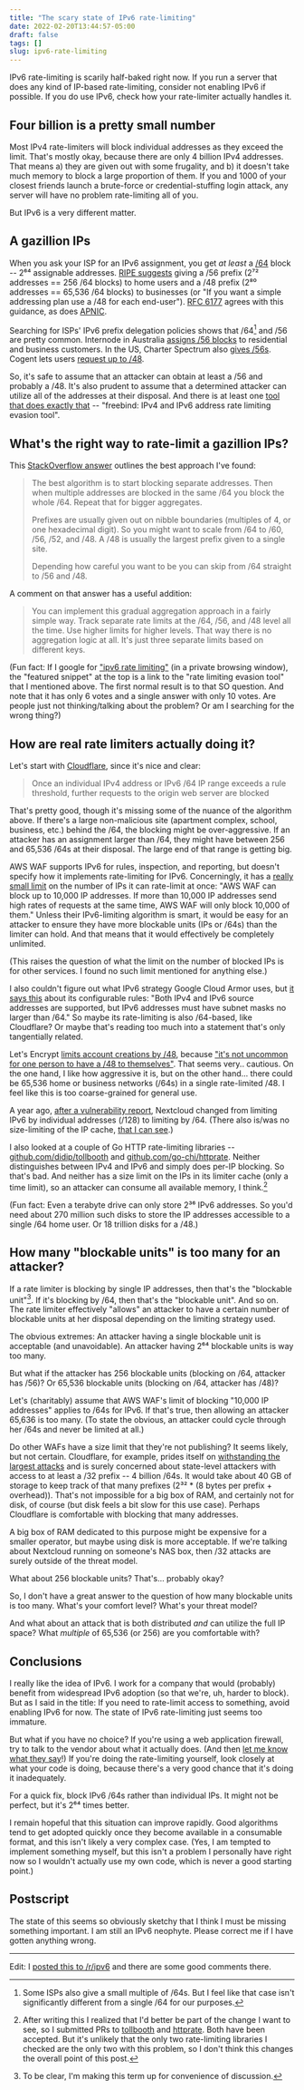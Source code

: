 ```yaml
---
title: "The scary state of IPv6 rate-limiting"
date: 2022-02-20T13:44:57-05:00
draft: false
tags: []
slug: ipv6-rate-limiting
---
```


IPv6 rate-limiting is scarily half-baked right now. If you run a server that does any kind of IP-based rate-limiting, consider not enabling IPv6 if possible. If you do use IPv6, check how your rate-limiter actually handles it.

<!--more-->

## Four billion is a pretty small number

Most IPv4 rate-limiters will block individual addresses as they exceed the limit. That's mostly okay, because there are only 4 billion IPv4 addresses. That means a) they are given out with some frugality, and b) it doesn't take much memory to block a large proportion of them. If you and 1000 of your closest friends launch a brute-force or credential-stuffing login attack, any server will have no problem rate-limiting all of you. 

But IPv6 is a very different matter. 

## A gazillion IPs

When you ask your ISP for an IPv6 assignment, you get _at least_ a [/64](https://en.wikipedia.org/wiki/Classless_Inter-Domain_Routing#IPv6_CIDR_blocks) block -- 2⁶⁴ assignable addresses. [RIPE suggests](https://www.ripe.net/publications/docs/ripe-690) giving a /56 prefix (2⁷² addresses == 256 /64 blocks) to home users and a /48 prefix (2⁸⁰ addresses == 65,536 /64 blocks) to businesses (or "If you want a simple addressing plan use a /48 for each end-user"). [RFC 6177](https://datatracker.ietf.org/doc/html/rfc6177) agrees with this guidance, as does [APNIC](https://blog.apnic.net/2017/07/10/isps-simplifying-customer-ipv6-addressing-part-2/).


Searching for ISPs' IPv6 prefix delegation policies shows that /64[^1] and /56 are pretty common. Internode in Australia [assigns /56 blocks](https://www.internode.on.net/about/our_network/ipv6/) to residential and business customers. In the US, Charter Spectrum also [gives /56s](https://www.reddit.com/r/ipv6/comments/i1b7nk/charter_spectrum_and_ipv6_with_prefix_delegation/). Cogent lets users [request up to /48](https://www.cogentco.com/files/docs/customer_service/faq/ipq_na.txt).

So, it's safe to assume that an attacker can obtain at least a /56 and probably a /48. It's also prudent to assume that a determined attacker can utilize all of the addresses at their disposal. And there is at least one [tool that does exactly that](https://github.com/blechschmidt/freebind) -- "freebind: IPv4 and IPv6 address rate limiting evasion tool".

[^1]: Some ISPs also give a small multiple of /64s. But I feel like that case isn't significantly different from a single /64 for our purposes.

## What's the right way to rate-limit a gazillion IPs?

This [StackOverflow answer](https://serverfault.com/a/863511/476142) outlines the best approach I've found:

> The best algorithm is to start blocking separate addresses. Then when multiple addresses are blocked in the same /64 you block the whole /64. Repeat that for bigger aggregates.
> 
> Prefixes are usually given out on nibble boundaries (multiples of 4, or one hexadecimal digit). So you might want to scale from /64 to /60, /56, /52, and /48. A /48 is usually the largest prefix given to a single site.
> 
> Depending how careful you want to be you can skip from /64 straight to /56 and /48.

A comment on that answer has a useful addition:

> You can implement this gradual aggregation approach in a fairly simple way. Track separate rate limits at the /64, /56, and /48 level all the time. Use higher limits for higher levels. That way there is no aggregation logic at all. It's just three separate limits based on different keys. 

(Fun fact: If I google for ["ipv6 rate limiting"](https://www.google.com/search?q=ipv6+rate+limiting) (in a private browsing window), the "featured snippet" at the top is a link to the "rate limiting evasion tool" that I mentioned above. The first normal result is to that SO question. And note that it has only 6 votes and a single answer with only 10 votes. Are people just not thinking/talking about the problem? Or am I searching for the wrong thing?)

## How are real rate limiters actually doing it?

Let's start with [Cloudflare](https://support.cloudflare.com/hc/en-us/articles/115001635128-Configuring-Cloudflare-Rate-Limiting), since it's nice and clear:

> Once an individual IPv4 address or IPv6 /64 IP range exceeds a rule threshold, further requests to the origin web server are blocked 

That's pretty good, though it's missing some of the nuance of the algorithm above. If there's a large non-malicious site (apartment complex, school, business, etc.) behind the /64, the blocking might be over-aggressive. If an attacker has an assignment larger than /64, they might have between 256 and 65,536 /64s at their disposal. The large end of that range is getting big.

AWS WAF supports IPv6 for rules, inspection, and reporting, but doesn't specify how it implements rate-limiting for IPv6. Concerningly, it has a [really small limit](https://docs.aws.amazon.com/waf/latest/developerguide/waf-rule-statement-type-rate-based.html) on the number of IPs it can rate-limit at once: "AWS WAF can block up to 10,000 IP addresses. If more than 10,000 IP addresses send high rates of requests at the same time, AWS WAF will only block 10,000 of them." Unless their IPv6-limiting algorithm is smart, it would be easy for an attacker to ensure they have more blockable units (IPs or /64s) than the limiter can hold. And that means that it would effectively be completely unlimited.

(This raises the question of what the limit on the number of blocked IPs is for other services. I found no such limit mentioned for anything else.)

I also couldn't figure out what IPv6 strategy Google Cloud Armor uses, but [it says this](https://cloud.google.com/armor/docs/security-policy-overview) about its configurable rules: "Both IPv4 and IPv6 source addresses are supported, but IPv6 addresses must have subnet masks no larger than /64." So maybe its rate-limiting is also /64-based, like Cloudflare? Or maybe that's reading too much into a statement that's only tangentially related.

Let's Encrypt [limits account creations by /48](https://letsencrypt.org/docs/rate-limits/), because ["it's not uncommon for one person to have a /48 to themselves"](https://github.com/letsencrypt/boulder/blob/b5b5033136427c988e20ca11f1f7471563f90616/sa/sa.go#L224-L227). That seems very.. cautious. On the one hand, I like how aggressive it is, but on the other hand... there could be 65,536 home or business networks (/64s) in a single rate-limited /48. I feel like this is too coarse-grained for general use.

A year ago, [after a vulnerability report](https://hackerone.com/reports/1154003), Nextcloud changed from limiting IPv6 by individual addresses (/128) to limiting by /64. (There also is/was no size-limiting of the IP cache, [that I can see](https://github.com/nextcloud/server/tree/master/lib/private/Security/RateLimiting/Backend).)

I also looked at a couple of Go HTTP rate-limiting libraries -- [github.com/didip/tollbooth](https://github.com/didip/tollbooth) and [github.com/go-chi/httprate](https://github.com/go-chi/httprate). Neither distinguishes between IPv4 and IPv6 and simply does per-IP blocking. So that's bad. And neither has a size limit on the IPs in its limiter cache (only a time limit), so an attacker can consume all available memory, I think.[^2]

[^2]: After writing this I realized that I'd better be part of the change I want to see, so I submitted PRs to [tollbooth](https://github.com/didip/tollbooth/pull/98) and [httprate](https://github.com/go-chi/httprate/pull/10). Both have been accepted. But it's unlikely that the only two rate-limiting libraries I checked are the only two with this problem, so I don't think this changes the overall point of this post.

(Fun fact: Even a terabyte drive can only store 2³⁶ IPv6 addresses. So you'd need about 270 million such disks to store the IP addresses accessible to a single /64 home user. Or 18 trillion disks for a /48.)

## How many "blockable units" is too many for an attacker?

If a rate limiter is blocking by single IP addresses, then that's the "blockable unit"[^3]. If it's blocking by /64, then that's the "blockable unit". And so on. The rate limiter effectively "allows" an attacker to have a certain number of blockable units at her disposal depending on the limiting strategy used.

[^3]: To be clear, I'm making this term up for convenience of discussion.

The obvious extremes: An attacker having a single blockable unit is acceptable (and unavoidable). An attacker having 2⁶⁴ blockable units is way too many.

But what if the attacker has 256 blockable units (blocking on /64, attacker has /56)? Or 65,536 blockable units (blocking on /64, attacker has /48)?

Let's (charitably) assume that AWS WAF's limit of blocking "10,000 IP addresses" applies to /64s for IPv6. If that's true, then allowing an attacker 65,636 is too many. (To state the obvious, an attacker could cycle through her /64s and never be limited at all.)

Do other WAFs have a size limit that they're not publishing? It seems likely, but not certain. Cloudflare, for example, prides itself on [withstanding the largest attacks](https://blog.cloudflare.com/cloudflare-blocks-an-almost-2-tbps-multi-vector-ddos-attack/) and is surely concerned about state-level attackers with access to at least a /32 prefix -- 4 billion /64s. It would take about 40 GB of storage to keep track of that many prefixes (2³² * (8 bytes per prefix + overhead)). That's not impossible for a big box of RAM, and certainly not for disk, of course (but disk feels a bit slow for this use case). Perhaps Cloudflare is comfortable with blocking that many addresses.

A big box of RAM dedicated to this purpose might be expensive for a smaller operator, but maybe using disk is more acceptable. If we're talking about Nextcloud running on someone's NAS box, then /32 attacks are surely outside of the threat model.

What about 256 blockable units? That's... probably okay?

So, I don't have a great answer to the question of how many blockable units is too many. What's your comfort level? What's your threat model?

And what about an attack that is both distributed _and_ can utilize the full IP space? What _multiple_ of 65,536 (or 256) are you comfortable with?

## Conclusions

I really like the idea of IPv6. I work for a company that would (probably) benefit from widespread IPv6 adoption (so that we're, uh, harder to block). But as I said in the title: If you need to rate-limit access to something, avoid enabling IPv6 for now. The state of IPv6 rate-limiting just seems too immature.

But what if you have no choice? If you're using a web application firewall, try to talk to the vendor about what it actually does. (And then [let me know what they say](mailto:pritchard.adam@gmail.com)!) If you're doing the rate-limiting yourself, look closely at what your code is doing, because there's a very good chance that it's doing it inadequately.

For a quick fix, block IPv6 /64s rather than individual IPs. It might not be perfect, but it's 2⁶⁴ times better.

I remain hopeful that this situation can improve rapidly. Good algorithms tend to get adopted quickly once they become available in a consumable format, and this isn't likely a very complex case. (Yes, I am tempted to implement something myself, but this isn't a problem I personally have right now so I wouldn't actually use my own code, which is never a good starting point.)

## Postscript

The state of this seems so obviously sketchy that I think I must be missing something important. I am still an IPv6 neophyte. Please correct me if I have gotten anything wrong.

---

Edit: I [posted this to /r/ipv6](https://old.reddit.com/r/ipv6/comments/sx8ko7/the_scary_state_of_ipv6_ratelimiting_please_let/) and there are some good comments there.
